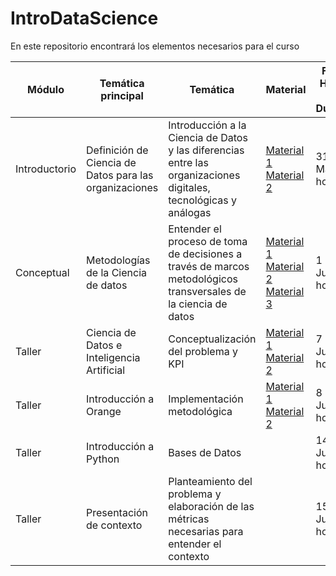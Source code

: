 # IntroDataScience

En este repositorio encontrará los elementos necesarios para el curso




| Módulo       | Temática principal                               | Temática                                                                                                    | Material                                                                                    | Fecha, Horario y Duración | Talleres |
|--------------|--------------------------------------------------|-------------------------------------------------------------------------------------------------------------|---------------------------------------------------------------------------------------------|---------------------------|----------|
| Introductorio | Definición de Ciencia de Datos para las organizaciones | Introducción a la Ciencia de Datos y las diferencias entre las organizaciones digitales, tecnológicas y análogas | [Material 1 ](https://services.hbsp.harvard.edu/api/courses/1172034/items/BEP646-PDF-ENG/sclinks/35bbac70c7689bdf3eb71eb6b11c25eb)             [Material 2](https://github.com/Andres1984/IntroDataScience/blob/main/Documentos/PrimeraSesioncert.pdf)| 31 de Mayo 4 horas       |       [Taller 1](https://github.com/Andres1984/IntroDataScience/blob/main/Codigos/Sesión1.ipynb)  [Capstone](https://github.com/Andres1984/IntroDataScience/blob/main/Documentos/Capstone.pdf) |
| Conceptual   | Metodologías de la Ciencia de datos             | Entender el proceso de toma de decisiones a través de marcos metodológicos transversales de la ciencia de datos | [Material 1](https://hbsp.harvard.edu/tu/3b116c3c) [Material 2](https://www.youtube.com/watch?v=CxjZ7Ikjaqc) [Material 3](https://www.youtube.com/watch?v=N7XuevGTlDc)                                                                                             | 1 de Junio 4 horas       |   [Taller 2](https://github.com/Andres1984/IntroDataScience/blob/main/Codigos/Sesión%202.ipynb)      |
| Taller       | Ciencia de Datos e Inteligencia Artificial      | Conceptualización del problema y KPI | [Material 1 ]([https://services.hbsp.harvard.edu/api/courses/1172034/items/BEP646-PDF-ENG/sclinks/35bbac70c7689bdf3eb71eb6b11c25eb](https://hbsp.harvard.edu/tu/4562c027))  [Material 2](https://hbsp.harvard.edu/tu/339b2715)                                                                                                   | 7 de Junio 4 horas       |    [Taller3](https://github.com/Andres1984/IntroDataScience/blob/main/Codigos/Sesión%203.ipynb)      |
| Taller       | Introducción a Orange                           | Implementación metodológica |    [Material 1](https://hbsp.harvard.edu/tu/59038302) [Material 2](https://hbsp.harvard.edu/tu/0029ece6)                                                                              | 8 de Junio 4 horas       |          |
| Taller | Introducción a Python                          | Bases de Datos                                                                                              |                                                                                             | 14 de Junio 4 horas       |          |
| Taller       | Presentación de contexto | Planteamiento del problema y elaboración de las métricas necesarias para entender el contexto                                                                     |                                                                                             | 15 de Junio 4 horas        |          |
